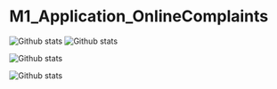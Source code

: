 # M1_Application_OnlineComplaints
![Github stats](https://img.shields.io/badge/Code%20Qulity%20Score-80-green)    ![Github stats](https://img.shields.io/badge/Code%20Qulity%20Score-75-green)

![Github stats](https://img.shields.io/badge/Code%20Grade-B-green)

![Github stats](https://img.shields.io/github/languages/code-size/JNagaPrasanna/M1_Application_OnlineComplaints)  

